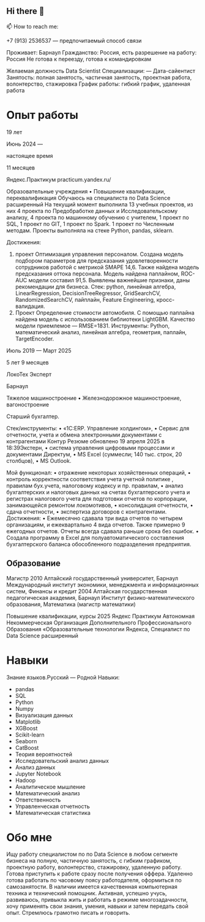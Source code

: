 ## Hi there 👋

📫 How to reach me:

+7 (913) 2536537 — предпочитаемый способ связи 

Проживает: Барнаул
Гражданство: Россия, есть разрешение на работу: Россия
Не готова к переезду, готова к командировкам

Желаемая должность
Data Scientist
Специализации:
— Дата-сайентист
Занятость: полная занятость, частичная занятость, проектная работа, волонтерство,
стажировка
График работы: гибкий график, удаленная работа

# Опыт работы
19 лет

Июнь 2024 —

настоящее время

11 месяцев

Яндекс.Практикум
practicum.yandex.ru/

Образовательные учреждения
• Повышение квалификации, переквалификация
Обучаюсь на специалиста по Data Science расширенный
На текущий момент выполнила 13 учебных проектов, из них 4 проекта по Предобработке
данных и Исследовательскому анализу, 4 проекта по машинному обучению с учителем, 1
проект по SQL, 1 проект по GIT, 1 проект по Spark. 1 проект по Численным методам. Проекты
выполняла на стеке Python, pandas, sklearn.

Достижения:
1) проект Оптимизация управления персоналом. Создана модель подбором параметров для
предсказания удовлетворенности сотрудников работой с метрикой SMAPE 14,6. Также найдена
модель предсказания оттока персонала. Модель найдена паплайном, ROC-AUC модели составил
91,5. Выявлены важнейшие признаки, даны рекомендации для бизнеса. Стек: python, линейная
алгебра, LinearRegression, DecisionTreeRegressor, GridSearchCV, RandomizedSearchCV, пайплайн,
Feature Engineering, кросс-валидация.
2) Проект Определение стоимости автомобиля. С помощью паплайна найдена модель с
использованием библиотеки LightGBM. Качество модели приемлемое — RMSE=1831.
Инструменты: Python, математический анализ, линейная алгебра, геометрия, паплайн,
TargetEncoder.

Июль 2019 —
Март 2025

5 лет 9 месяцев

ЛокоТех Эксперт

Барнаул

Тяжелое машиностроение
• Железнодорожное машиностроение, вагоностроение

Старший бухгалтер.

Стек/инструменты:
• «1С:ERP. Управление холдингом»,
• Сервис для отчетности, учета и обмена электронными документами с контрагентами Контур
Резюме обновлено 19 апреля 2025 в 18:39Экстерн,
• система управления цифровыми процессами и документами Директум,
• MS Excel (суммесли; 140 тыс. строк, 20 столбцов),
• MS Outlook.

Мой функционал:
• отражение некоторых хозяйственных операций,
• контроль корректности соответствия учета учетной политике , правилам бух.учета,
налоговому кодексу и пр. правилам,
• анализ бухгалтерских и налоговых данных на счетах бухгалтерского учета и регистрах
налогового учета для подготовки отчетов по корпорации, занимающейся ремонтом
локомотивов,
• консолидация отчетности,
• сдача отчетности,
• экспертиза договоров с контрагентами.
Достижения:
• Ежемесячно сдавала три вида отчетов по четырем организациям, и ежеквартально 4 вида
отчетов. Также примерно 9 ежегодных отчетов. Отчеты всегда сдавала раньше срока без
ошибок.
• Создала программу в Excel для полуавтоматического составления бухгалтерского баланса
обособленного подразделения предприятия.

## Образование
Магистр
2010
Алтайский государственный университет, Барнаул
Международный институт экономики, менеджмента и информационных систем, Финансы и
кредит
2004
Алтайская государственная педагогическая академия, Барнаул
Институт физико-математического образования, Математика (магистр математики)

Повышение квалификации, курсы
2025
Яндекс Практикум
Автономная Некоммерческая Организация Дополнительного Профессионального
Образования «Образовательные технологии Яндекса, Специалист по Data Science
расширенный

# Навыки
Знание языков.Русский — Родной
Навыки:
- pandas
- SQL
- Python
- Numpy
- Визуализация данных
- Matplotlib
- XGBoost
- Scikit-learn
- Seaborn
- CatBoost
- Теория вероятностей
- Исследовательский анализ данных
- Анализ данных
- Jupyter Notebook
- Hadoop
- Аналитическое мышление
- Математический анализ
- Ответственность
- Управленческая отчетность
- Математическая статистика

# Обо мне
Ищу работу специалистом по по Data Science
в любом сегменте бизнеса
на полную, частичную занятость, с гибким графиком, проектную работу, волонтерство,
стажировку, удаленную работу.
Готова приступить к работе сразу после получения оффера. Удаленно готова работать по
часовому поясу работодателя, оформиться по самозанятости. В наличии имеется
качественная компьютерная техника и технический помощник.
Активная, успешно учусь, развиваюсь, привыкла жить и работать в режиме
многозадачности, хочу применять свои знания, умения, навыки и затем передать свой
опыт. Стремлюсь грамотно писать и говорить.

